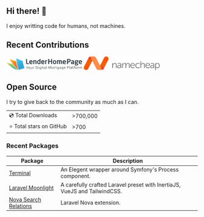 ## Hi there! 👋

I enjoy writting code for humans, not machines.

## Recent Contributions

<p>
    <img src="./lhp.png" alt="Lenderhomepage" width="200">
    <img src="./namecheap.svg" alt="Namecheap" width="200">
</p>


## Open Source

I try to give back to the community as much as I can.

|                          |          |
|--------------------------|----------|
| 💿 Total Downloads       | >700,000 |
| ⭐️ Total stars on GitHub | >700     |
<p align="center">
</p>

### Recent Packages

| Package                                                                        | Description                                                               |
|--------------------------------------------------------------------------------|---------------------------------------------------------------------------|
| [Terminal](https://github.com/TitasGailius/terminal)                           | An Elegent wrapper around Symfony's Process component.                    |
| [Laravel Moonlight](https://github.com/titasGailius/laravel-moonlight)         | A carefully crafted Laravel preset with InertiaJS, VueJS and TailwindCSS. |
| [Nova Search Relations](https://github.com/titasGailius/nova-search-relations) | Laravel Nova extension.                                                   |
